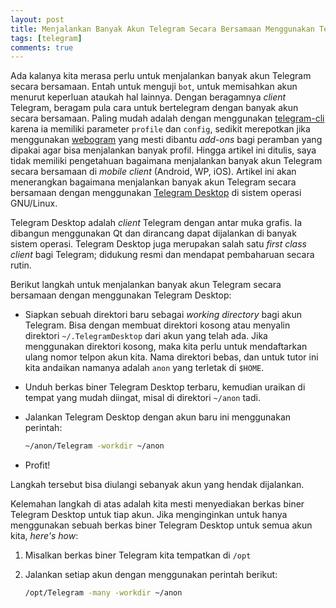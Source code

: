 ```yaml
---
layout: post
title: Menjalankan Banyak Akun Telegram Secara Bersamaan Menggunakan Telegram Desktop di Linux
tags: [telegram]
comments: true
---
```


Ada kalanya kita merasa perlu untuk menjalankan banyak akun Telegram secara bersamaan. Entah untuk menguji `bot`, untuk memisahkan akun menurut keperluan ataukah hal lainnya.
Dengan beragamnya _client_ Telegram, beragam pula cara untuk bertelegram dengan banyak akun secara bersamaan. Paling mudah adalah dengan menggunakan [telegram-cli](https://github.com/vysheng/tg) karena ia memiliki parameter `profile` dan `config`, sedikit merepotkan jika menggunakan [webogram](https://web.telegram.org) yang mesti dibantu _add-ons_ bagi peramban yang dipakai agar bisa menjalankan banyak profil.
Hingga artikel ini ditulis, saya tidak memiliki pengetahuan bagaimana menjalankan banyak akun Telegram secara bersamaan di _mobile client_ (Android, WP, iOS).
Artikel ini akan menerangkan bagaimana menjalankan banyak akun Telegram secara bersamaan dengan menggunakan [Telegram Desktop](https://desktop.telegram.org/) di sistem operasi GNU/Linux.

Telegram Desktop adalah _client_ Telegram dengan antar muka grafis. Ia dibangun menggunakan Qt dan dirancang dapat dijalankan di banyak sistem operasi.
Telegram Desktop juga merupakan salah satu _first class client_ bagi Telegram; didukung resmi dan mendapat pembaharuan secara rutin.

Berikut langkah untuk menjalankan banyak akun Telegram secara bersamaan dengan menggunakan Telegram Desktop:

- Siapkan sebuah direktori baru sebagai _working directory_ bagi akun Telegram. Bisa dengan membuat direktori kosong atau menyalin direktori `~/.TelegramDesktop` dari akun yang telah ada.
Jika menggunakan direktori kosong, maka kita perlu untuk mendaftarkan ulang nomor telpon akun kita. Nama direktori bebas, dan untuk tutor ini kita andaikan namanya adalah `anon` yang terletak di `$HOME`.
- Unduh berkas biner Telegram Desktop terbaru, kemudian uraikan di tempat yang mudah diingat, misal di direktori `~/anon` tadi.
- Jalankan Telegram Desktop dengan akun baru ini menggunakan perintah:

  ```sh
  ~/anon/Telegram -workdir ~/anon
  ```

- Profit!

Langkah tersebut bisa diulangi sebanyak akun yang hendak dijalankan.

Kelemahan langkah di atas adalah kita mesti menyediakan berkas biner Telegram Desktop untuk tiap akun. Jika menginginkan untuk hanya menggunakan sebuah berkas biner Telegram Desktop untuk semua akun kita, _here's how_:

1. Misalkan berkas biner Telegram kita tempatkan di `/opt`
2. Jalankan setiap akun dengan menggunakan perintah berikut:

   ```sh
   /opt/Telegram -many -workdir ~/anon
   ```


